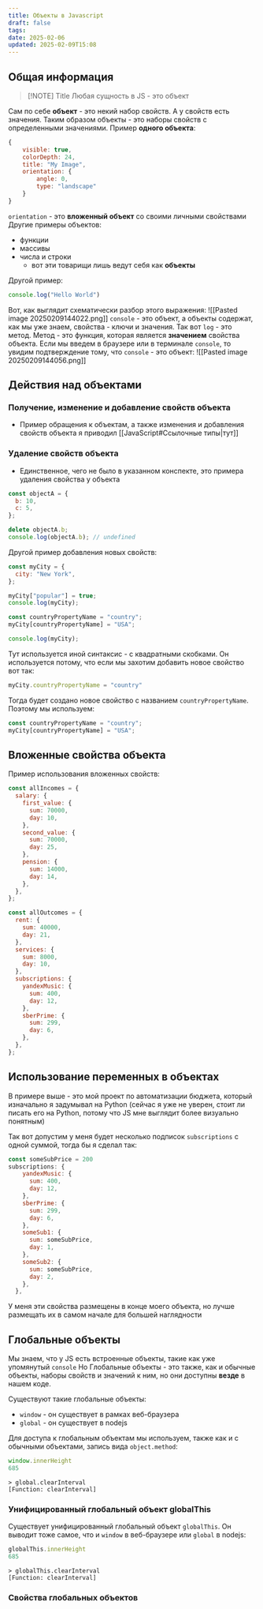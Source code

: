 ```yaml
---
title: Объекты в Javascript
draft: false
tags: 
date: 2025-02-06
updated: 2025-02-09T15:08
---
```

## Общая информация
> [!NOTE] Title
> Любая сущность в JS - это объект

Сам по себе **объект** - это некий набор свойств. А у свойств есть значения. Таким образом объекты - это наборы свойств с определенными значениями.
Пример **одного объекта**:
```js
{
    visible: true,
    colorDepth: 24,
    title: "My Image",
    orientation: {
        angle: 0,
        type: "landscape"
    }
}
```
`orientation` - это **вложенный объект** со своими личными свойствами
Другие примеры объектов:
- функции
- массивы
- числа и строки
	- вот эти товарищи лишь ведут себя как **объекты**

Другой пример:
```js
console.log("Hello World")
```
Вот, как выглядит схематически разбор этого выражения:
	![[Pasted image 20250209144022.png]]
	`console` - это объект, а объекты содержат, как мы уже знаем, свойства - ключи и значения. Так вот `log` - это метод. Метод - это функция, которая является **значением** свойства объекта.
Если мы введем в браузере или в терминале `console`, то увидим подтверждение тому, что `console` - это объект:
	![[Pasted image 20250209144056.png]]

## Действия над объектами
### Получение, изменение и добавление свойств объекта
- Пример обращения к объектам, а также изменения и добавления свойств объекта я приводил [[JavaScript#Ссылочные типы|тут]]
### Удаление свойств объекта
- Единственное, чего не было в указанном конспекте, это примера удаления свойства у объекта
```js
const objectA = {
  b: 10,
  c: 5,
};

delete objectA.b;
console.log(objectA.b); // undefined
```

Другой пример добавления новых свойств:
```js
const myCity = {
  city: "New York",
};

myCity["popular"] = true;
console.log(myCity);

const countryPropertyName = "country";
myCity[countryPropertyName] = "USA";

console.log(myCity);
```

Тут используется иной синтаксис - с квадратными скобками.
Он используется потому, что если мы захотим добавить новое свойство вот так:
```js
myCity.countryPropertyName = "country"
```
Тогда будет создано новое свойство с названием `countryPropertyName`. Поэтому мы используем:
```js
const countryPropertyName = "country";
myCity[countryPropertyName] = "USA";
```
## Вложенные свойства объекта
Пример использования вложенных свойств:
```js
const allIncomes = {
  salary: {
    first_value: {
      sum: 70000,
      day: 10,
    },
    second_value: {
      sum: 70000,
      day: 25,
    },
    pension: {
      sum: 14000,
      day: 14,
    },
  },
};

const allOutcomes = {
  rent: {
    sum: 40000,
    day: 21,
  },
  services: {
    sum: 8000,
    day: 10,
  },
  subscriptions: {
    yandexMusic: {
      sum: 400,
      day: 12,
    },
    sberPrime: {
      sum: 299,
      day: 6,
    },
  },
};
```

## Использование переменных в объектах
В примере выше - это мой проект по автоматизации бюджета, который изначально я задумывал на Python (сейчас я уже не уверен, стоит ли писать его на Python, потому что JS мне выглядит более визуально понятным)

Так вот допустим у меня будет несколько подписок `subscriptions` с одной суммой, тогда бы я сделал так:
```js
const someSubPrice = 200
subscriptions: {
    yandexMusic: {
      sum: 400,
      day: 12,
    },
    sberPrime: {
      sum: 299,
      day: 6,
    },
    someSub1: {
      sum: someSubPrice,
      day: 1,
    },
    someSub2: {
      sum: someSubPrice,
      day: 2,
    },
  },
```
У меня эти свойства размещены в конце моего объекта, но лучше размещать их в самом начале для большей наглядности

## Глобальные объекты
Мы знаем, что у JS есть встроенные объекты, такие как уже упомянутый `console`
Но Глобальные объекты - это также, как и обычные объекты, наборы свойств и значений к ним, но они доступны **везде** в нашем коде.

Существуют такие глобальные объекты:
- `window` - он существует в рамках веб-браузера
- `global` - он существует в nodejs

Для доступа к глобальным объектам мы используем, также как и с обычными объектами, запись вида `object.method`:
```js
window.innerHeight
685
```

```node
> global.clearInterval
[Function: clearInterval]
```

### Унифицированный глобальный объект globalThis
Существует унифицированный глобальный объект `globalThis`. Он выводит тоже самое, что и `window` в веб-браузере или `global` в nodejs:
```js
globalThis.innerHeight
685
```

```node
> globalThis.clearInterval
[Function: clearInterval]
```

### Свойства глобальных объектов


